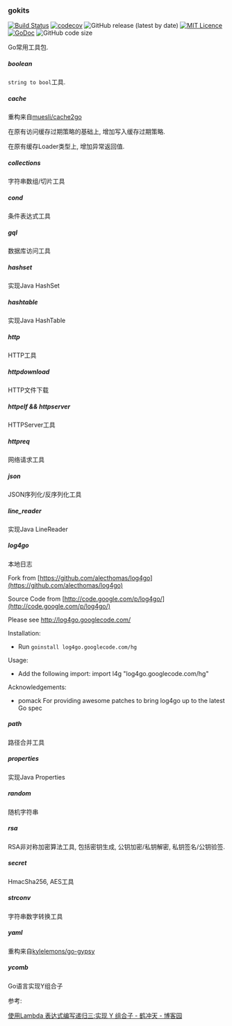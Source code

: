 ### gokits

[![Build Status](https://travis-ci.org/CharLemAznable/gokits.svg?branch=master)](https://travis-ci.org/CharLemAznable/gokits)
[![codecov](https://codecov.io/gh/CharLemAznable/gokits/branch/master/graph/badge.svg)](https://codecov.io/gh/CharLemAznable/gokits)
![GitHub release (latest by date)](https://img.shields.io/github/v/release/CharLemAznable/gokits)
[![MIT Licence](https://badges.frapsoft.com/os/mit/mit.svg?v=103)](https://opensource.org/licenses/mit-license.php)
[![GoDoc](https://godoc.org/github.com/CharLemAznable/gokits?status.svg)](https://godoc.org/github.com/CharLemAznable/gokits)
![GitHub code size](https://img.shields.io/github/languages/code-size/CharLemAznable/gokits)

Go常用工具包.

##### boolean

  ```string to bool```工具.

##### cache

  重构来自[muesli/cache2go](https://github.com/muesli/cache2go/)

  在原有访问缓存过期策略的基础上, 增加写入缓存过期策略.

  在原有缓存Loader类型上, 增加异常返回值.

##### collections

  字符串数组/切片工具

##### cond

  条件表达式工具

##### gql

  数据库访问工具

##### hashset

  实现Java HashSet

##### hashtable

  实现Java HashTable
  
##### http

  HTTP工具

##### httpdownload

  HTTP文件下载

##### httpelf && httpserver

  HTTPServer工具

##### httpreq

  网络请求工具

##### json

  JSON序列化/反序列化工具

##### line_reader

  实现Java LineReader

##### log4go

  本地日志

  Fork from [https://github.com/alecthomas/log4go](https://github.com/alecthomas/log4go)

  Source Code from [http://code.google.com/p/log4go/](http://code.google.com/p/log4go/)

  Please see http://log4go.googlecode.com/

  Installation:
  - Run `goinstall log4go.googlecode.com/hg`

  Usage:
  - Add the following import:
  import l4g "log4go.googlecode.com/hg"

  Acknowledgements:
  - pomack
    For providing awesome patches to bring log4go up to the latest Go spec

##### path

  路径合并工具

##### properties

  实现Java Properties

##### random

  随机字符串
  
##### rsa

  RSA非对称加密算法工具, 包括密钥生成, 公钥加密/私钥解密, 私钥签名/公钥验签.

##### secret

  HmacSha256, AES工具

##### strconv

  字符串数字转换工具

##### yaml

  重构来自[kylelemons/go-gypsy](https://github.com/kylelemons/go-gypsy)

##### ycomb

  Go语言实现Y组合子

  参考:

  [使用Lambda 表达式编写递归三:实现 Y 组合子 - 鹤冲天 - 博客园](https://www.cnblogs.com/ldp615/archive/2013/04/10/recursive-lambda-expressions-3.html)
